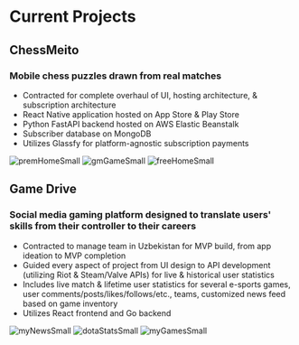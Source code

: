 # Current Projects

## ChessMeito
### Mobile chess puzzles drawn from real matches

* Contracted for complete overhaul of UI, hosting architecture, & subscription architecture
* React Native application hosted on App Store & Play Store
* Python FastAPI backend hosted on AWS Elastic Beanstalk
* Subscriber database on MongoDB
* Utilizes Glassfy for platform-agnostic subscription payments

![premHomeSmall](https://github.com/cballrun/cballrun/assets/106977961/de811cd8-d783-4ab1-985b-2fec2140ebf3) ![gmGameSmall](https://github.com/cballrun/cballrun/assets/106977961/e39387c2-067d-4527-837e-87d9a34adf9d) ![freeHomeSmall](https://github.com/cballrun/cballrun/assets/106977961/4f3150ab-7078-467c-b547-74e2de4f62f4)

## Game Drive
### Social media gaming platform designed to translate users' skills from their controller to their careers

* Contracted to manage team in Uzbekistan for MVP build, from app ideation to MVP completion
* Guided every aspect of project from UI design to API development (utilizing Riot & Steam/Valve APIs) for live & historical user statistics
* Includes live match & lifetime user statistics for several e-sports games, user comments/posts/likes/follows/etc., teams, customized news feed based on game inventory
* Utilizes React frontend and Go backend

![myNewsSmall](https://github.com/cballrun/cballrun/assets/106977961/a22a66c6-a3fa-416b-a01d-a052c077e0b7) ![dotaStatsSmall](https://github.com/cballrun/cballrun/assets/106977961/65f87399-e3e0-4984-8e52-6d9c7cfc6cf4) ![myGamesSmall](https://github.com/cballrun/cballrun/assets/106977961/217c69de-fbe7-4c16-9540-f4ebf6f58e68)


<!--
**cballrun/cballrun** is a ✨ _special_ ✨ repository because its `README.md` (this file) appears on your GitHub profile.

Here are some ideas to get you started:

- 🔭 I’m currently working on ...
- 🌱 I’m currently learning ...
- 👯 I’m looking to collaborate on ...
- 🤔 I’m looking for help with ...
- 💬 Ask me about ...
- 📫 How to reach me: ...
- 😄 Pronouns: ...
- ⚡ Fun fact: ...
-->
